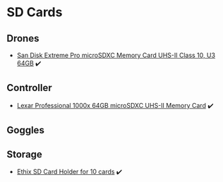 # SD Cards

## Drones

* [San Disk Extreme Pro microSDXC Memory Card UHS-II Class 10, U3 64GB](https://www.amazon.de/gp/product/B01C4QL57E) ✔️

## Controller

* [Lexar Professional 1000x 64GB microSDXC UHS-II Memory Card](https://www.amazon.de/gp/product/B00U0XG65U) ✔️

## Goggles

## Storage

* [Ethix SD Card Holder for 10 cards](https://droneshop.nl/ethix-sd-card-holder) ✔️

<!--
https://www.amazon.de/gp/product/B00U0XG63W Lexar Professional 32 GB Class 10 High Performance Micro SDHC UHS-II Memory Card -->

